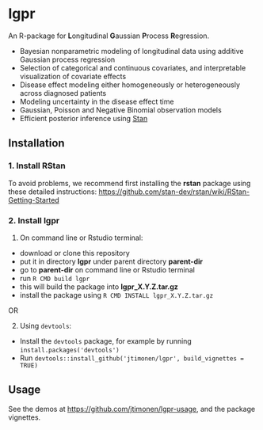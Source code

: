 # lgpr
An R-package for **L**ongitudinal **G**aussian **P**rocess **R**egression.

* Bayesian nonparametric modeling of longitudinal data using additive Gaussian process regression
* Selection of categorical and continuous covariates, and interpretable visualization of covariate effects
* Disease effect modeling either homogeneously or heterogeneously across diagnosed patients
* Modeling uncertainty in the disease effect time
* Gaussian, Poisson and Negative Binomial observation models
* Efficient posterior inference using [Stan](https://mc-stan.org/)

## Installation

### 1. Install RStan
To avoid problems, we recommend first installing the **rstan** package using these detailed instructions:
https://github.com/stan-dev/rstan/wiki/RStan-Getting-Started

### 2. Install lgpr

1) On command line or Rstudio terminal:
* download or clone this repository
* put it in directory **lgpr** under parent directory **parent-dir**
* go to **parent-dir** on command line or Rstudio terminal
* run `R CMD build lgpr`
* this will build the package into **lgpr_X.Y.Z.tar.gz**
* install the package using `R CMD INSTALL lgpr_X.Y.Z.tar.gz`

OR

2) Using `devtools`:
* Install the `devtools` package, for example by running `install.packages('devtools')`
* Run `devtools::install_github('jtimonen/lgpr', build_vignettes = TRUE)`

## Usage
See the demos at https://github.com/jtimonen/lgpr-usage, and the package vignettes.

